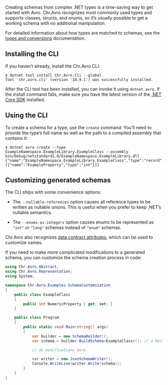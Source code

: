 Creating schemas from complex .NET types is a time-saving way to get started with Avro. Chr.Avro recognizes most commonly used types and supports classes, structs, and enums, so it’s usually possible to get a working schema with no additional manipulation.

For detailed information about how types are matched to schemas, see the [types and conversions](../internals/mapping.md) documentation.

## Installing the CLI

If you haven’t already, install the Chr.Avro CLI:

```
$ dotnet tool install Chr.Avro.Cli --global
Tool 'chr.avro.cli' (version '10.9.1') was successfully installed.
```

After the CLI tool has been installed, you can invoke it using `dotnet avro`. If the install command fails, make sure you have the latest version of the [.NET Core SDK](https://dotnet.microsoft.com/download) installed.

## Using the CLI

To create a schema for a type, use the `create` command. You’ll need to provide the type’s full name as well as the path to a compiled assembly that contains it:

```
$ dotnet avro create --type ExampleNamespace.ExampleLibrary.ExampleClass --assembly bin/Debug/netstandard2.0/ExampleNamespace.ExampleLibrary.dll
{"name":"ExampleNamespace.ExampleLibrary.ExampleClass","type":"record","fields":[{"name":"ExampleProperty","type":"int"}]}
```

## Customizing generated schemas

The CLI ships with some convenience options:

*   The `--nullable-references` option causes all reference types to be written as nullable unions. This is useful when you prefer to keep .NET’s nullable semantics.

*   The `--enums-as-integers` option causes enums to be represented as `"int"` or `"long"` schemas instead of `"enum"` schemas.

Chr.Avro also recognizes [data contract attributes](https://docs.microsoft.com/en-us/dotnet/api/system.runtime.serialization.datacontractattribute), which can be used to customize names.

If you need to make more complicated modifications to a generated schema, you can customize the schema creation process in code:

```csharp
using Chr.Avro.Abstract;
using Chr.Avro.Representation;
using System;

namespace Chr.Avro.Examples.SchemaCustomization
{
    public class ExampleClass
    {
        public int NumericProperty { get; set; }
    }

    public class Program
    {
        public static void Main(string[] args)
        {
            var builder = new SchemaBuilder();
            var schema = builder.BuildSchema<ExampleClass>(); // a RecordSchema instance

            // do modifications here

            var writer = new JsonSchemaWriter();
            Console.WriteLine(writer.Write(schema));
        }
    }
}
```
